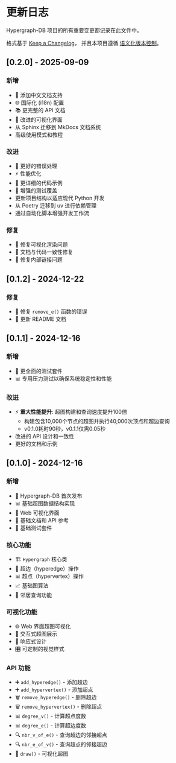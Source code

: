 # 更新日志

Hypergraph-DB 项目的所有重要变更都记录在此文件中。

格式基于 [Keep a Changelog](https://keepachangelog.com/zh-CN/1.0.0/)，
并且本项目遵循 [语义化版本控制](https://semver.org/lang/zh-CN/)。

## [0.2.0] - 2025-09-09

### 新增
- 📖 添加中文文档支持
- 🌐 国际化 (i18n) 配置
- 📚 更完整的 API 文档
- 🎨 改进的可视化界面
- 从 Sphinx 迁移到 MkDocs 文档系统
- 高级使用模式和教程

### 改进
- 🔧 更好的错误处理
- ⚡ 性能优化
- 📝 更详细的代码示例
- 🧪 增强的测试覆盖
- 更新项目结构以适应现代 Python 开发
- 从 Poetry 迁移到 uv 进行依赖管理
- 通过自动化脚本增强开发工作流

### 修复
- 🐛 修复可视化渲染问题
- 📖 文档与代码一致性修复
- 🔗 修复内部链接问题

## [0.1.2] - 2024-12-22

### 修复
- 🐛 修复 `remove_e()` 函数的错误
- 📖 更新 README 文档

## [0.1.1] - 2024-12-16

### 新增
- 🧪 更全面的测试套件
- 📊 专用压力测试以确保系统稳定性和性能

### 改进
- ⚡ **重大性能提升**: 超图构建和查询速度提升100倍
  - 构建包含10,000个节点的超图并执行40,000次顶点和超边查询
  - v0.1.0耗时90秒，v0.1.1仅需0.05秒
- 改进的 API 设计和一致性
- 更好的文档和示例

## [0.1.0] - 2024-12-16

### 新增
- 🎉 Hypergraph-DB 首次发布
- 📊 基础超图数据结构实现
- 🎨 Web 可视化界面
- 📖 基础文档和 API 参考
- 🧪 基础测试套件

### 核心功能
- 🏗️ `Hypergraph` 核心类
- 🔗 超边（hyperedge）操作
- 📊 超点（hypervertex）操作
- 📈 基础图算法
- 🎯 邻居查询功能

### 可视化功能
- 🌐 Web 界面超图可视化
- 🎨 交互式超图展示
- 📱 响应式设计
- 🎛️ 可定制的视觉样式

### API 功能
- ➕ `add_hyperedge()` - 添加超边
- ➕ `add_hypervertex()` - 添加超点
- 🗑️ `remove_hyperedge()` - 删除超边
- 🗑️ `remove_hypervertex()` - 删除超点
- 📊 `degree_v()` - 计算超点度数
- 📊 `degree_e()` - 计算超边度数
- 🔍 `nbr_v_of_e()` - 查询超边的邻接超点
- 🔍 `nbr_e_of_v()` - 查询超点的邻接超边
- 🎨 `draw()` - 可视化超图
